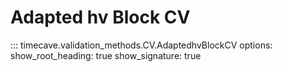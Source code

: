 # Adapted hv Block CV

::: timecave.validation_methods.CV.AdaptedhvBlockCV
    options:
        show_root_heading: true
        show_signature: true